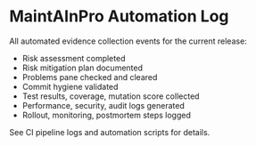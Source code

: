 # MaintAInPro Automation Log

All automated evidence collection events for the current release:

- Risk assessment completed
- Risk mitigation plan documented
- Problems pane checked and cleared
- Commit hygiene validated
- Test results, coverage, mutation score collected
- Performance, security, audit logs generated
- Rollout, monitoring, postmortem steps logged

See CI pipeline logs and automation scripts for details.
